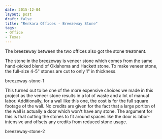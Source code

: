```yaml
---
date: 2015-12-04
layout: post
draft: false
title: "Renkara Offices - Breezeway Stone"
tags:
- Office
- Texas
---
```


The breezeway between the two offices also got the stone treatment.

The stone in the breezeway is veneer stone which comes from the same hand-picked blend of Oklahoma and Hackett stone. To make veneer stone, the full-size 4-5" stones are cut to only 1" in thickness.

breezeway-stone-1

This turned out to be one of the more expensive choices we made in this project as the veneer stone results in a lot of waste and a lot of manual labor. Additionally, for a wall like this one, the cost is for the full square footage of the wall. No credits are given for the fact that a large portion of the wall is actually a door which won't have any stone. The argument for this is that cutting the stones to fit around spaces like the door is labor-intensive and offsets any credits from reduced stone usage.

breezeway-stone-2
